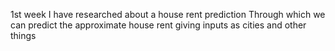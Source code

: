 1st week I have researched about a house rent prediction 
Through which we can predict the approximate house rent giving inputs as cities and other things
